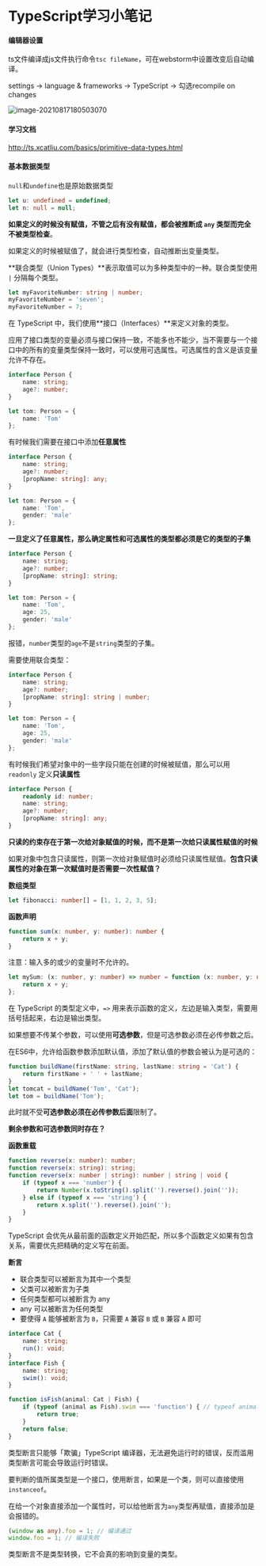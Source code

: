 # TypeScript学习小笔记

#### 编辑器设置

ts文件编译成js文件执行命令`tsc fileName`，可在webstorm中设置改变后自动编译。

settings -> language & frameworks -> TypeScript -> 勾选recompile on changes

![image-20210817180503070](C:\Users\牛昕怡\AppData\Roaming\Typora\typora-user-images\image-20210817180503070.png)

#### 学习文档

http://ts.xcatliu.com/basics/primitive-data-types.html

#### 基本数据类型

`null`和`undefine`也是原始数据类型

```ts
let u: undefined = undefined;
let n: null = null;
```

**如果定义的时候没有赋值，不管之后有没有赋值，都会被推断成 `any` 类型而完全不被类型检查**。

如果定义的时候被赋值了，就会进行类型检查，自动推断出变量类型。

**联合类型（Union Types）**表示取值可以为多种类型中的一种。联合类型使用 `|` 分隔每个类型。

```ts
let myFavoriteNumber: string | number;
myFavoriteNumber = 'seven';
myFavoriteNumber = 7;
```

在 TypeScript 中，我们使用**接口（Interfaces）**来定义对象的类型。

应用了接口类型的变量必须与接口保持一致，不能多也不能少，当不需要与一个接口中的所有的变量类型保持一致时，可以使用可选属性。可选属性的含义是该变量允许不存在。

```ts
interface Person {
    name: string;
    age?: number;
}

let tom: Person = {
    name: 'Tom'
};
```

有时候我们需要在接口中添加**任意属性**

```ts
interface Person {
    name: string;
    age?: number;
    [propName: string]: any;
}

let tom: Person = {
    name: 'Tom',
    gender: 'male'
};
```

**一旦定义了任意属性，那么确定属性和可选属性的类型都必须是它的类型的子集**

```ts
interface Person {
    name: string;
    age?: number;
    [propName: string]: string;
}

let tom: Person = {
    name: 'Tom',
    age: 25,
    gender: 'male'
};
```

报错，`number`类型的`age`不是`string`类型的子集。

需要使用联合类型：

```ts
interface Person {
    name: string;
    age?: number;
    [propName: string]: string | number;
}

let tom: Person = {
    name: 'Tom',
    age: 25,
    gender: 'male'
};
```

有时候我们希望对象中的一些字段只能在创建的时候被赋值，那么可以用 `readonly` 定义**只读属性**

```ts
interface Person {
    readonly id: number;
    name: string;
    age?: number;
    [propName: string]: any;
}
```

**只读的约束存在于第一次给对象赋值的时候，而不是第一次给只读属性赋值的时候**

如果对象中包含只读属性，则第一次给对象赋值时必须给只读属性赋值。**包含只读属性的对象在第一次赋值时是否需要一次性赋值？**

**数组类型**

```ts
let fibonacci: number[] = [1, 1, 2, 3, 5];
```

**函数声明**

```ts
function sum(x: number, y: number): number {
    return x + y;
}
```

注意：输入多的或少的变量时不允许的。

```ts
let mySum: (x: number, y: number) => number = function (x: number, y: number): number {
    return x + y;
};
```

在 TypeScript 的类型定义中，`=>` 用来表示函数的定义，左边是输入类型，需要用括号括起来，右边是输出类型。

如果想要不传某个参数，可以使用**可选参数**，但是可选参数必须在必传参数之后。

在ES6中，允许给函数参数添加默认值，添加了默认值的参数会被认为是可选的：

```ts
function buildName(firstName: string, lastName: string = 'Cat') {
    return firstName + ' ' + lastName;
}
let tomcat = buildName('Tom', 'Cat');
let tom = buildName('Tom');
```

此时就不受**可选参数必须在必传参数后面**限制了。

**剩余参数和可选参数同时存在？**

**函数重载**

```ts
function reverse(x: number): number;
function reverse(x: string): string;
function reverse(x: number | string): number | string | void {
    if (typeof x === 'number') {
        return Number(x.toString().split('').reverse().join(''));
    } else if (typeof x === 'string') {
        return x.split('').reverse().join('');
    }
}
```

TypeScript 会优先从最前面的函数定义开始匹配，所以多个函数定义如果有包含关系，需要优先把精确的定义写在前面。

**断言**

- 联合类型可以被断言为其中一个类型
- 父类可以被断言为子类
- 任何类型都可以被断言为 any
- any 可以被断言为任何类型
- 要使得 `A` 能够被断言为 `B`，只需要 `A` 兼容 `B` 或 `B` 兼容 `A` 即可

```ts
interface Cat {
    name: string;
    run(): void;
}
interface Fish {
    name: string;
    swim(): void;
}

function isFish(animal: Cat | Fish) {
    if (typeof (animal as Fish).swim === 'function') { // typeof animal.swim === 'function' 会报错
        return true;
    }
    return false;
}
```

类型断言只能够「欺骗」TypeScript 编译器，无法避免运行时的错误，反而滥用类型断言可能会导致运行时错误。

要判断的值所属类型是一个接口，使用断言，如果是一个类，则可以直接使用`instanceof`。

在给一个对象直接添加一个属性时，可以给他断言为`any`类型再赋值，直接添加是会报错的。

```ts
(window as any).foo = 1; // 编译通过
window.foo = 1; // 编译失败
```

类型断言不是类型转换，它不会真的影响到变量的类型。
